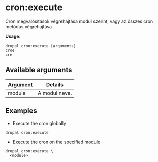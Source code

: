 # cron:execute
Cron megvalósítások végrehajtása modul szerint, vagy az összes cron metódus végrehajtása

**Usage:**
```
drupal cron:execute [arguments]
croe
cre
```

## Available arguments
Argument | Details
---------|-------------
module | A modul neve.

## Examples
* Execute the cron globally
```
drupal cron:execute
```
* Execute the cron on the specified module
```
drupal cron:execute \
  <module>
```
